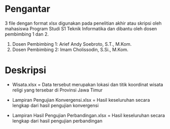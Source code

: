 # Pengantar
3 file dengan format xlsx digunakan pada penelitian akhir atau skripsi oleh mahasiswa Program Studi S1 Teknik Informatika dan dibantu oleh dosen pembimbing 1 dan 2.

1. Dosen Pembimbing 1: Arief Andy Soebroto, S.T., M.Kom.
2. Dosen Pembimbing 2: Imam Cholissodin, S.Si., M.Kom.

# Deskripsi
* Wisata.xlsx = Data tersebut merupakan lokasi dan titik koordinat wisata religi yang tersebar di Provinsi Jawa Timur

* Lampiran Pengujian Konvergensi.xlsx = Hasil keseluruhan secara lengkap dari hasil pengujian konvergensi

* Lampiran Hasil Pengujian Perbandingan.xlsx = Hasil keseluruhan secara lengkap dari hasil pengujian perbandingan
